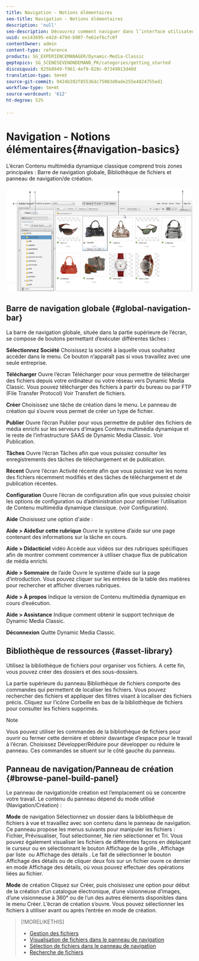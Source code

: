 ```yaml
---
title: Navigation - Notions élémentaires
seo-title: Navigation - Notions élémentaires
description: 'null'
seo-description: Découvrez comment naviguer dans l’interface utilisateur de Dynamic Media Classic.
uuid: ee143695-e42d-479d-b907-fe61ef6cfc0f
contentOwner: admin
content-type: reference
products: SG_EXPERIENCEMANAGER/Dynamic-Media-Classic
geptopics: SG_SCENESEVENONDEMAND_PK/categories/getting_started
discoiquuid: 825b8949-f961-4ef9-828c-07349013d40d
translation-type: tm+mt
source-git-commit: 9424b392f85536dc75083d0ade255e4824755ed1
workflow-type: tm+mt
source-wordcount: '612'
ht-degree: 52%

---
```



# Navigation - Notions élémentaires{#navigation-basics}

L’écran Contenu multimédia dynamique classique comprend trois zones principales : Barre de navigation globale, Bibliothèque de fichiers et panneau de navigation/de création.

![Navigation - Notions élémentaires](/help/assets/gs_navigation_basics_popup_popup.png)

## Barre de navigation globale {#global-navigation-bar}

La barre de navigation globale, située dans la partie supérieure de l’écran, se compose de boutons permettant d’exécuter différentes tâches :

**Sélectionnez Société** Choisissez la société à laquelle vous souhaitez accéder dans le menu. Ce bouton n’apparaît pas si vous travaillez avec une seule entreprise.

**Télécharger** Ouvre l’écran Télécharger pour vous permettre de télécharger des fichiers depuis votre ordinateur ou votre réseau vers Dynamic Media Classic. Vous pouvez télécharger des fichiers à partir du bureau ou par FTP (File Transfer Protocol) Voir Transfert de fichiers.

**Créer** Choisissez une tâche de création dans le menu. Le panneau de création qui s’ouvre vous permet de créer un type de fichier.

**Publier** Ouvre l’écran Publier pour vous permettre de publier des fichiers de média enrichi sur les serveurs d’images Contenu multimédia dynamique et le reste de l’infrastructure SAAS de Dynamic Media Classic. Voir Publication.

**Tâches** Ouvre l’écran Tâches afin que vous puissiez consulter les enregistrements des tâches de téléchargement et de publication.

**Récent** Ouvre l’écran Activité récente afin que vous puissiez vue les noms des fichiers récemment modifiés et des tâches de téléchargement et de publication récentes.

**Configuration** Ouvre l’écran de configuration afin que vous puissiez choisir les options de configuration ou d’administration pour optimiser l’utilisation de Contenu multimédia dynamique classique. (voir Configuration).

**Aide** Choisissez une option d&#39;aide :

**Aide > AideSur cette rubrique** Ouvre le système d’aide sur une page contenant des informations sur la tâche en cours.

**Aide > Didacticiel** vidéo Accède aux vidéos sur des rubriques spécifiques afin de montrer comment commencer à utiliser chaque flux de publication de média enrichi.

**Aide > Sommaire** de l’aide Ouvre le système d’aide sur la page d’introduction. Vous pouvez cliquer sur les entrées de la table des matières pour rechercher et afficher diverses rubriques.

**Aide > À propos** Indique la version de Contenu multimédia dynamique en cours d’exécution.

**Aide > Assistance** Indique comment obtenir le support technique de Dynamic Media Classic.

**Déconnexion** Quitte Dynamic Media Classic.

## Bibliothèque de ressources {#asset-library}

Utilisez la bibliothèque de fichiers pour organiser vos fichiers. A cette fin, vous pouvez créer des dossiers et des sous-dossiers.

La partie supérieure du panneau Bibliothèque de fichiers comporte des commandes qui permettent de localiser les fichiers. Vous pouvez rechercher des fichiers et appliquer des filtres visant à localiser des fichiers précis. Cliquez sur l’icône Corbeille  en bas de la bibliothèque de fichiers pour consulter les fichiers supprimés.

>[!NOTE]
>
>Vous pouvez utiliser les commandes de la bibliothèque de fichiers pour ouvrir ou fermer cette dernière et obtenir davantage d’espace pour le travail à l’écran. Choisissez Développer/Réduire pour développer ou réduire le panneau. Ces commandes se situent sur le côté gauche du panneau.

## Panneau de navigation/Panneau de création {#browse-panel-build-panel}

Le panneau de navigation/de création est l’emplacement où se concentre votre travail. Le contenu du panneau dépend du mode utilisé (Navigation/Création) :

**Mode** de navigation Sélectionnez un dossier dans la bibliothèque de fichiers à vue et travaillez avec son contenu dans le panneau de navigation. Ce panneau propose les menus suivants pour manipuler les fichiers : Fichier, Prévisualiser, Tout sélectionner, Ne rien sélectionner et Tri. Vous pouvez également visualiser les fichiers de différentes façons en déplaçant le curseur ou en sélectionnant le bouton Affichage de la grille , Affichage par liste  ou Affichage des détails . Le fait de sélectionner le bouton Affichage des détails ou de cliquer deux fois sur un fichier ouvre ce dernier en mode Affichage des détails, où vous pouvez effectuer des opérations liées au fichier.

**Mode** de création Cliquez sur Créer, puis choisissez une option pour début de la création d’un catalogue électronique, d’une visionneuse d’images, d’une visionneuse à 360° ou de l’un des autres éléments disponibles dans le menu Créer. L’écran de création s’ouvre. Vous pouvez sélectionner les fichiers à utiliser avant ou après l’entrée en mode de création.

>[!MORELIKETHIS]
>
>* [Gestion des fichiers](about-managing-assets.md)
>* [Visualisation de fichiers dans le panneau de navigation](viewing-assets-browse-panel.md#viewing_assets_in_the_browse_panel)
>* [Sélection de fichiers dans le panneau de navigation](selecting-assets-browse-panel.md#selecting_assets_in_the_browse_panel)
>* [Recherche de fichiers](searching-assets.md#searching_assets)

